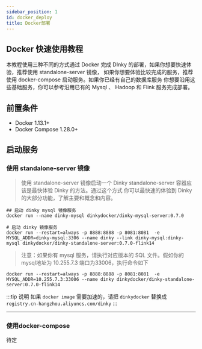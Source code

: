 ```yaml
---
sidebar_position: 1
id: docker_deploy
title: Docker部署
---
```


## Docker 快速使用教程
本教程使用三种不同的方式通过 Docker 完成 DInky 的部署，如果你想要快速体验，推荐使用 standalone-server 镜像， 如果你想要体验比较完成的服务，推荐使用 docker-compose 启动服务。如果你已经有自己的数据库服务 你想要沿用这些基础服务，你可以参考沿用已有的 Mysql 、 Hadoop 和 Flink  服务完成部署。

## 前置条件
- Docker 1.13.1+
- Docker Compose 1.28.0+

##  启动服务

### 使用 standalone-server 镜像
> 使用 standalone-server 镜像启动一个 Dinky standalone-server 容器应该是最快体验 Dinky 的方法。通过这个方式 你可以最快速的体验到 Dinky 的大部分功能，了解主要和概念和内容。

```shell
## 启动 dinky mysql 镜像服务
docker run --name dinky-mysql dinkydocker/dinky-mysql-server:0.7.0

# 启动 dinky 镜像服务
docker run --restart=always -p 8888:8888 -p 8081:8081  -e MYSQL_ADDR=dinky-mysql:3306 --name dinky --link dinky-mysql:dinky-mysql dinkydocker/dinky-standalone-server:0.7.0-flink14
```
> 注意：如果你有 mysql 服务，请执行对应版本的 SQL 文件。假如你的 mysql地址为 10.255.7.3 端口为33006，执行命令如下

```shell
docker run --restart=always -p 8888:8888 -p 8081:8081  -e MYSQL_ADDR=10.255.7.3:33006 --name dinky dinkydocker/dinky-standalone-server:0.7.0-flink14
```
:::tip 说明
如果 `docker image` 需要加速的，请把 `dinkydocker` 替换成 `registry.cn-hangzhou.aliyuncs.com/dinky`
:::

---
### 使用docker-compose 
待定

